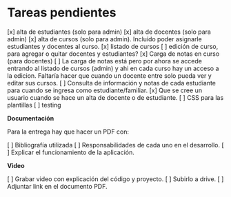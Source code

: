 # Tareas pendientes

[x] alta de estudiantes (solo para admin)
[x] alta de docentes (solo para admin)
[x] alta de cursos (solo para admin). Incluído poder asignarle estudiantes y docentes al curso.
[x] listado de cursos
[ ] edición de curso, para agregar o quitar docentes y estudiantes?
[x] Carga de notas en curso (para docentes)
[ ] La carga de notas está pero por ahora se accede entrando al listado de cursos (admin) y ahi en cada curso hay un acceso a la edicion. Faltaría hacer que cuando un docente entre solo pueda ver y editar sus cursos.
[ ] Consulta de información y notas de cada estudiante para cuando se ingresa como estudiante/familiar.
[x] Que se cree un usuario cuando se hace un alta de docente o de estudiante.
[ ] CSS para las plantillas
[ ] testing

**Documentación**

Para la entrega hay que hacer un PDF con:

[ ] Bibliografía utilizada
[ ] Responsabilidades de cada uno en el desarrollo.
[ ] Explicar el funcionamiento de la aplicación.

**Video**

[ ] Grabar video con explicación del código y proyecto.
[ ] Subirlo a drive.
[ ] Adjuntar link en el documento PDF.
